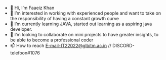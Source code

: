 - 👋 Hi, I’m Faaeiz Khan
- 👀 I’m interested in working with experienced people and want to take on the responsibility of having a constant growth curve
- 🌱 I’m currently learning JAVA, started out learning as a aspiring java developer.
- 💞️ I’m looking to collaborate on mini projects to have greater insights, to be able to become a professional coder
- 📫 How to reach E-mail-IT22022@glbitm.ac.in // DISCORD-telefoon#1076

<!---
telefooon/telefooon is a ✨ special ✨ repository because its `README.md` (this file) appears on your GitHub profile.
You can click the Preview link to take a look at your changes.
--->
